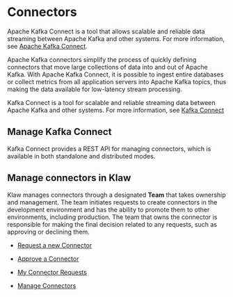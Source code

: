 # Connectors

Apache Kafka Connect is a tool that allows scalable and reliable data streaming
between Apache Kafka and other systems. For more information, see [Apache Kafka
Connect](https://kafka.apache.org/documentation/#connect).

Apache Kafka connectors simplify the process of quickly defining connectors
that move large collections of data into and out of Apache Kafka. With Apache Kafka
Connect, it is possible to ingest entire databases or collect metrics
from all application servers into Apache Kafka topics, thus making the data
available for low-latency stream processing.

Kafka Connect is a tool for scalable and reliable streaming data between
Apache Kafka and other systems. For more information, see [Kafka
Connect](https://kafka.apache.org/documentation/#connect)

## Manage Kafka Connect

Kafka Connect provides a REST API for managing connectors, which is
available in both standalone and distributed modes.

## Manage connectors in Klaw

Klaw manages connectors through a designated **Team** that takes
ownership and management. The team initiates requests to create
connectors in the development environment and has the ability to promote
them to other environments, including production. The team that owns the
connector is responsible for making the final decision related to any
requests, such as approving or declining them.

- [Request a new Connector](Request-a-new-connector.md)

- [Approve a Connector](Approve-a-connector.md)

- [My Connector Requests](My-connector-requests.md)

- [Manage Connectors](manage-connectors.md)
